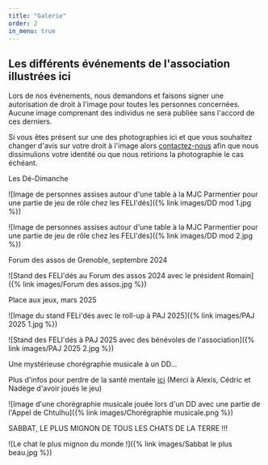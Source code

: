 ```yaml
---
title: "Galerie"
order: 2
in_menu: true
---
```

## Les différents événements de l'association illustrées ici

Lors de nos événements, nous demandons et faisons signer une autorisation de droit à l'image pour toutes les personnes concernées. Aucune image comprenant des individus ne sera publiée sans l'accord de ces derniers.

Si vous êtes présent sur une des photographies ici et que vous souhaitez changer d'avis sur votre droit à l'image alors [contactez-nous](https://felides-jdr.fr/contact.html) afin que nous dissimulions votre identité ou que nous retirions la photographie le cas échéant.

<p class="encart">Les Dé-Dimanche</p>

![Image de personnes assises autour d'une table à la MJC Parmentier pour une partie de jeu de rôle chez les FELI'dés]({% link images/DD mod 1.jpg %})

![Image de personnes assises autour d'une table à la MJC Parmentier pour une partie de jeu de rôle chez les FELI'dés]({% link images/DD mod 2.jpg %})


<p class="encart">Forum des assos de Grenoble, septembre 2024</p>

![Stand des FELI'dés au Forum des assos 2024 avec le président Romain]({% link images/Forum des assos.jpg %})


<p class="encart">Place aux jeux, mars 2025</p>

![Image du stand FELi'dés avec le roll-up à PAJ 2025]({% link images/PAJ 2025 1.jpg %})

![Stand des FELI'dés à PAJ 2025 avec des bénévoles de l'association]({% link images/PAJ 2025 2.jpg %})


<p class="encart">Une mystérieuse chorégraphie musicale à un DD...</p>

Plus d'infos pour perdre de la santé mentale [ici](https://www.youtube.com/watch?v=td24Gag2P0I&ab_channel=FELI%27d%C3%A9s-Grenoble) (Merci à Alexis, Cédric et Nadège d'avoir joués le jeu)

![Image d'une chorégraphie musicale jouée lors d'un DD avec une partie de l'Appel de Chtulhu]({% link images/Chorégraphie musicale.png %}) 


<p class="encart">SABBAT, LE PLUS MIGNON DE TOUS LES CHATS DE LA TERRE !!!</p>

![Le chat le plus mignon du monde !]({% link images/Sabbat le plus beau.jpg %}) 